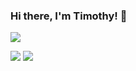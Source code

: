 ### Hi there, I'm Timothy! 👋

![](http://github-profile-summary-cards.vercel.app/api/cards/profile-details?username=timneam&theme=nightowl)

![](http://github-profile-summary-cards.vercel.app/api/cards/repos-per-language?username=timneam&theme=nightowl) ![](http://github-profile-summary-cards.vercel.app/api/cards/most-commit-language?username=timneam&theme=nightowl)






<!--
**timneam/timneam** is a ✨ _special_ ✨ repository because its `README.md` (this file) appears on your GitHub profile.

Here are some ideas to get you started:

- 🔭 I’m currently working on ...
- 🌱 I’m currently learning ...
- 👯 I’m looking to collaborate on ...
- 🤔 I’m looking for help with ...
- 💬 Ask me about ...
- 📫 How to reach me: ...
- 😄 Pronouns: ...
- ⚡ Fun fact: ...
-->
